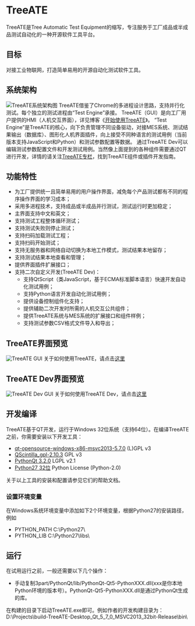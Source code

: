 # TreeATE
TreeATE是Tree Automatic Test Equipment的缩写，专注服务于工厂成品或半成品测试自动化的一种开源软件工具平台。

## 目标
对接工业物联网，打造简单易用的开源自动化测试软件工具。

## 系统架构
![TreeATE系统架构图](https://raw.githubusercontent.com/WilliamYinwei/TreeATE/master/Doc/images/arch.png)
TreeATE借鉴了Chrome的多进程设计思路，支持并行化测试。每个独立的测试进程由“Test Engine”承接。 TreeATE（GUI）是向工厂用户提供的HMI（人机交互界面），详见博客《[开始使用TreeATE](https://blog.csdn.net/vivasoft/article/details/86063014)》。
“Test Engine”是TreeATE的核心，向下负责管理不同设备驱动，对接MES系统、测试结果输出（数据库）、图形化人机界面插件，向上接受不同种语言的测试用例（当前版本支持JavaScript和Python）和测试参数配置等数据。
通过TreeATE Dev可以编辑测试参数配置文件和开发测试用例。当然像上面提到的各种组件需要通过QT进行开发，详情的请关注[TreeATE专栏](https://blog.csdn.net/vivasoft/column/info/31202)，找到TreeATE组件或插件开发指南。

## 功能特性
* 为工厂提供统一且简单易用的用户操作界面，减免每个产品测试都有不同的程序操作界面的学习成本；
* 采用多进程技术，支持成品或半成品并行测试，测试运行时更加稳定；
* 主界面支持中文和英文；
* 支持测试工程整体循环测试；
* 支持测试失败则停止测试；
* 支持扫码加载测试工程；
* 支持扫码开始测试；
* 支持无服务器和网络自动切换为本地工作模式，测试结果本地留存；
* 支持测试结果本地查看和管理；
* 提供界面插件扩展接口；
* 支持二次自定义开发(TreeATE Dev)：
  * 支持QtScript（类JavaScript，基于ECMA标准脚本语言）快速开发自动化测试用例；
  * 支持Python语言开发自动化测试用例；
  * 提供设备控制组件化支持；
  * 提供辅助二次开发时所需的人机交互公共组件；
  * 提供TreeATE系统与MES系统的扩展接口和组件样例；
  * 支持测试参数CSV格式文件导入和导出；

TreeATE界面预览
-------------------------------------------------------------------------------
![TreeATE GUI](https://raw.githubusercontent.com/WilliamYinwei/TreeATE/master/Doc/images/TreeATE.png)
关于如何使用TreeATE，请点击[这里](https://github.com/WilliamYinwei/TreeATE/wiki/Start-TreeATE)

TreeATE Dev界面预览
-------------------------------------------------------------------------------
![TreeATE Dev GUI](https://raw.githubusercontent.com/WilliamYinwei/TreeATE/master/Doc/images/TreeATE%20Dev.png)
关于如何使用TreeATE Dev，请点击[这里](https://github.com/WilliamYinwei/TreeATE/wiki/TreeATE-Dev)

## 开发编译

TreeATE基于QT开发，运行于Windows 32位系统（支持64位）。在编译TreeATE之前，你需要安装以下开发工具：
* [qt-opensource-windows-x86-msvc2013-5.7.0](https://www.qt.io/)	(L)GPL v3
* [QScintilla_gpl-2.10.3](https://riverbankcomputing.com/software/qscintilla/download) GPL v3
* [PythonQt 3.2.0](http://pythonqt.sourceforge.net)	LGPL v2.1
* [Python27 32位](https://www.python.org/ftp/python/2.7.15/python-2.7.15.msi) Python License (Python-2.0)

关于以上工具的安装和配置请参见它们的帮助文档。

### 设置环境变量
在Windows系统环境变量中添加如下2个环境变量，根据Python27的安装路径，例如
* PYTHON_PATH  C:\Python27\
* PYTHON_LIB  C:\Python27\libs\

运行
-------------------------------------------------------------------------------
在试用运行之前，一般还需要以下几个操作：
* 手动复制3part/PythonQt/lib/PythonQt-Qt5-PythonXXX.dll(xxx是你本地Python环境的版本号）。PythonQt-Qt5-PythonXXX.dll是通过PythonQt生成的库。

在构建的目录下启动TreeATE.exe即可。例如作者的开发构建目录为：
D:\Projects\build-TreeATE-Desktop_Qt_5_7_0_MSVC2013_32bit-Release\bin\
